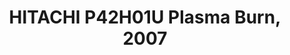 ---
ee_id: '173'
site: '1'
type: '2'
url: 2007-033-hitachi-p42h01u-plasma-burn
title: HITACHI P42H01U Plasma Burn, 2007
year: '2007'
display_year: '2007'
medium: HITACHI P42H01 and DVD player
dims:
pitch: "​Label information being burned into a plasma monitor."
ps:
live_url:
related:
youtube:
related_code:
imgs: burn-2007-033-full-1-database-unknown_1.jpg
subheading:
download:
add_credit:
commission:
layout: things-i-made
---